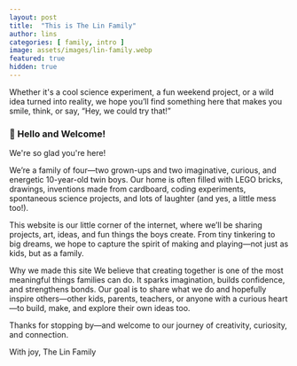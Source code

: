```yaml
---
layout: post
title:  "This is The Lin Family"
author: lins
categories: [ family, intro ]
image: assets/images/lin-family.webp
featured: true
hidden: true
---
```

Whether it's a cool science experiment, a fun weekend project, or a wild idea turned into reality, we hope you’ll find something here that makes you smile, think, or say, “Hey, we could try that!”

### 👋 Hello and Welcome!

We're so glad you're here!

We’re a family of four—two grown-ups and two imaginative, curious, and energetic 10-year-old twin boys. Our home is often filled with LEGO bricks, drawings, inventions made from cardboard, coding experiments, spontaneous science projects, and lots of laughter (and yes, a little mess too!).

This website is our little corner of the internet, where we’ll be sharing projects, art, ideas, and fun things the boys create. From tiny tinkering to big dreams, we hope to capture the spirit of making and playing—not just as kids, but as a family.

Why we made this site
We believe that creating together is one of the most meaningful things families can do. It sparks imagination, builds confidence, and strengthens bonds. Our goal is to share what we do and hopefully inspire others—other kids, parents, teachers, or anyone with a curious heart—to build, make, and explore their own ideas too.

Thanks for stopping by—and welcome to our journey of creativity, curiosity, and connection.

With joy,
The Lin Family
